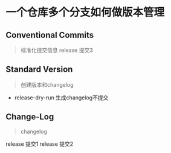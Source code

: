 # 一个仓库多个分支如何做版本管理

## Conventional Commits 
> 标准化提交信息
release 提交3

## Standard Version
> 创建版本和changelog
- release-dry-run
        生成changelog不提交

## Change-Log
> changelog

release 提交1
release 提交2